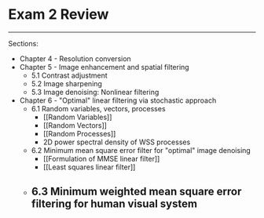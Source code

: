 # Exam 2 Review
---
Sections:
-	Chapter 4 - Resolution conversion
-	Chapter 5 - Image enhancement and spatial filtering
	-	5.1 Contrast adjustment
	-	5.2 Image sharpening
	-	5.3 Image denoising: Nonlinear filtering
-	Chapter 6 - "Optimal" linear filtering via stochastic approach
	-	6.1 Random variables, vectors, processes
		-	[[Random Variables]]
		-	[[Random Vectors]]
		-	[[Random Processes]]
		-	2D power spectral density of WSS processes
	-	6.2 Minimum mean square error filter for "optimal" image denoising
		-	[[Formulation of MMSE linear filter]]
		-	[[Least squares linear filter]]
	-	6.3 Minimum weighted mean square error filtering for human visual system
		-	